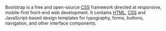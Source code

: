 Bootstrap is a free and open-source [CSS](/wiki/CSS) framework directed at responsive, mobile-first front-end web development. It contains [HTML](/wiki/HTML), [CSS](/wiki/CSS) and JavaScript-based design templates for typography, forms, buttons, navigation, and other interface components.